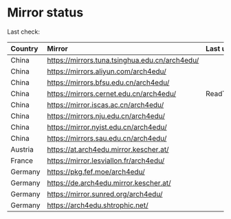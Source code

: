 <script src="./time.js"></script>
# Mirror status
Last check: <script type="text/javascript">localize(1749482868.8420622);</script>

|Country|Mirror|Last update|
|:------|:-----|:----------|
|China|https://mirrors.tuna.tsinghua.edu.cn/arch4edu/|<script type="text/javascript">localize(1749454841);</script>|
|China|https://mirrors.aliyun.com/arch4edu/|<script type="text/javascript">localize(1749454841);</script>|
|China|https://mirrors.bfsu.edu.cn/arch4edu/|<script type="text/javascript">localize(1749454841);</script>|
|China|https://mirrors.cernet.edu.cn/arch4edu/|ReadTimeout|
|China|https://mirror.iscas.ac.cn/arch4edu/|<script type="text/javascript">localize(1749408194);</script>|
|China|https://mirrors.nju.edu.cn/arch4edu/|<script type="text/javascript">localize(1749365324);</script>|
|China|https://mirror.nyist.edu.cn/arch4edu/|<script type="text/javascript">localize(1749454841);</script>|
|China|https://mirrors.sau.edu.cn/arch4edu/|<script type="text/javascript">localize(1731653531);</script>|
|Austria|https://at.arch4edu.mirror.kescher.at/|<script type="text/javascript">localize(1749454841);</script>|
|France|https://mirror.lesviallon.fr/arch4edu/|<script type="text/javascript">localize(1749020703);</script>|
|Germany|https://pkg.fef.moe/arch4edu/|<script type="text/javascript">localize(1749454841);</script>|
|Germany|https://de.arch4edu.mirror.kescher.at/|<script type="text/javascript">localize(1749454841);</script>|
|Germany|https://mirror.sunred.org/arch4edu/|<script type="text/javascript">localize(1749454841);</script>|
|Germany|https://arch4edu.shtrophic.net/|<script type="text/javascript">localize(1749408194);</script>|

<script src="./tablefilter/tablefilter.js"></script>
<script src="./table.js"></script>